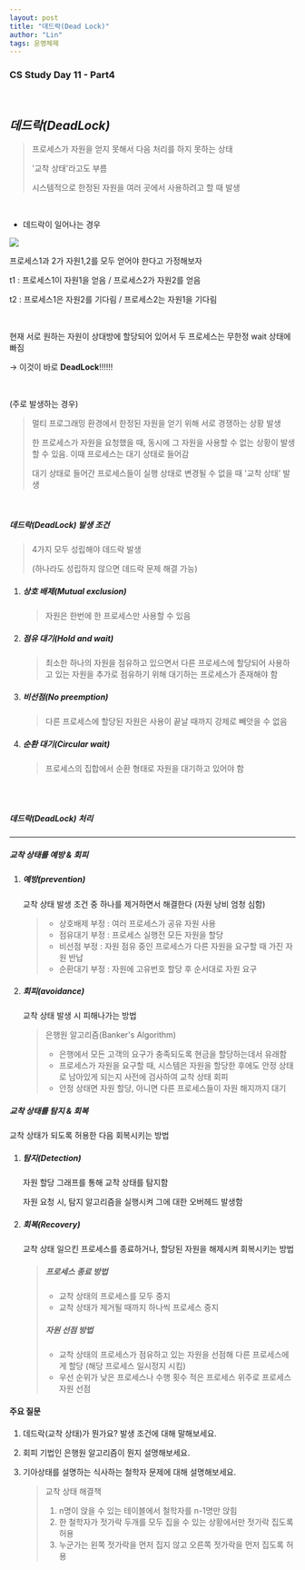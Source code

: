 ```yaml
---
layout: post
title: "데드락(Dead Lock)"
author: "Lin"
tags: 운영체제 
---
```

### CS Study Day 11 - Part4

<br>

## *데드락(DeadLock)*

> 프로세스가 자원을 얻지 못해서 다음 처리를 하지 못하는 상태
>
> '교착 상태'라고도 부름
>
> 시스템적으로 한정된 자원을 여러 곳에서 사용하려고 할 때 발생

<br>

* 데드락이 일어나는 경우

<img src="https://t1.daumcdn.net/cfile/tistory/243E89355714C26E28">

프로세스1과 2가 자원1,2를 모두 얻어야 한다고 가정해보자

t1 : 프로세스1이 자원1을 얻음 / 프로세스2가 자원2를 얻음

t2 : 프로세스1은 자원2를 기다림 / 프로세스2는 자원1을 기다림

<br>

현재 서로 원하는 자원이 상대방에 할당되어 있어서 두 프로세스는 무한정 wait 상태에 빠짐

→ 이것이 바로 **DeadLock**!!!!!!

<br>

(주로 발생하는 경우)

> 멀티 프로그래밍 환경에서 한정된 자원을 얻기 위해 서로 경쟁하는 상황 발생
>
> 한 프로세스가 자원을 요청했을 때, 동시에 그 자원을 사용할 수 없는 상황이 발생할 수 있음. 이때 프로세스는 대기 상태로 들어감
>
> 대기 상태로 들어간 프로세스들이 실행 상태로 변경될 수 없을 때 '교착 상태' 발생

<br>

##### *데드락(DeadLock) 발생 조건*

> 4가지 모두 성립해야 데드락 발생
>
> (하나라도 성립하지 않으면 데드락 문제 해결 가능)

1. ##### 상호 배제(Mutual exclusion)

   > 자원은 한번에 한 프로세스만 사용할 수 있음

2. ##### 점유 대기(Hold and wait)

   > 최소한 하나의 자원을 점유하고 있으면서 다른 프로세스에 할당되어 사용하고 있는 자원을 추가로 점유하기 위해 대기하는 프로세스가 존재해야 함

3. ##### 비선점(No preemption)

   > 다른 프로세스에 할당된 자원은 사용이 끝날 때까지 강제로 빼앗을 수 없음

4. ##### 순환 대기(Circular wait)

   > 프로세스의 집합에서 순환 형태로 자원을 대기하고 있어야 함

<br><br>

##### *데드락(DeadLock) 처리*

---

##### 교착 상태를 예방 & 회피

1. ##### 예방(prevention)

   교착 상태 발생 조건 중 하나를 제거하면서 해결한다 (자원 낭비 엄청 심함)

   > - 상호배제 부정 : 여러 프로세스가 공유 자원 사용
   > - 점유대기 부정 : 프로세스 실행전 모든 자원을 할당
   > - 비선점 부정 : 자원 점유 중인 프로세스가 다른 자원을 요구할 때 가진 자원 반납
   > - 순환대기 부정 : 자원에 고유번호 할당 후 순서대로 자원 요구

2. ##### 회피(avoidance)

   교착 상태 발생 시 피해나가는 방법

   > 은행원 알고리즘(Banker's Algorithm)
   >
   > - 은행에서 모든 고객의 요구가 충족되도록 현금을 할당하는데서 유래함
   > - 프로세스가 자원을 요구할 때, 시스템은 자원을 할당한 후에도 안정 상태로 남아있게 되는지 사전에 검사하여 교착 상태 회피
   > - 안정 상태면 자원 할당, 아니면 다른 프로세스들이 자원 해지까지 대기



##### 교착 상태를 탐지 & 회복

교착 상태가 되도록 허용한 다음 회복시키는 방법

1. ##### 탐지(Detection)

   자원 할당 그래프를 통해 교착 상태를 탐지함

   자원 요청 시, 탐지 알고리즘을 실행시켜 그에 대한 오버헤드 발생함

2. ##### 회복(Recovery)

   교착 상태 일으킨 프로세스를 종료하거나, 할당된 자원을 해제시켜 회복시키는 방법

   > ##### 프로세스 종료 방법
   >
   > - 교착 상태의 프로세스를 모두 중지
   > - 교착 상태가 제거될 때까지 하나씩 프로세스 중지
   >
   > ##### 자원 선점 방법
   >
   > - 교착 상태의 프로세스가 점유하고 있는 자원을 선점해 다른 프로세스에게 할당 (해당 프로세스 일시정지 시킴)
   > - 우선 순위가 낮은 프로세스나 수행 횟수 적은 프로세스 위주로 프로세스 자원 선점





#### 주요 질문

1. 데드락(교착 상태)가 뭔가요? 발생 조건에 대해 말해보세요.

2. 회피 기법인 은행원 알고리즘이 뭔지 설명해보세요.

3. 기아상태를 설명하는 식사하는 철학자 문제에 대해 설명해보세요.

   > 교착 상태 해결책
   >
   > 1. n명이 앉을 수 있는 테이블에서 철학자를 n-1명만 앉힘
   > 2. 한 철학자가 젓가락 두개를 모두 집을 수 있는 상황에서만 젓가락 집도록 허용
   > 3. 누군가는 왼쪽 젓가락을 먼저 집지 않고 오른쪽 젓가락을 먼저 집도록 허용
